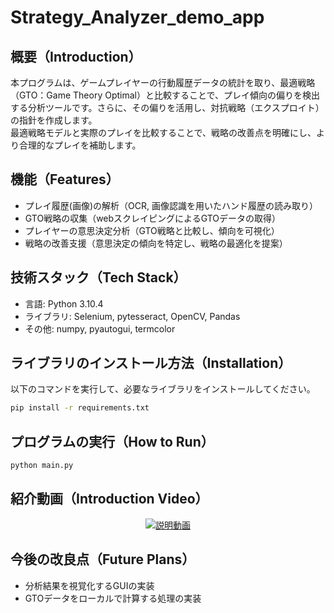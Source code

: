 # Strategy_Analyzer_demo_app
## 概要（Introduction）
本プログラムは、ゲームプレイヤーの行動履歴データの統計を取り、最適戦略（GTO：Game Theory Optimal）と比較することで、プレイ傾向の偏りを検出する分析ツールです。さらに、その偏りを活用し、対抗戦略（エクスプロイト）の指針を作成します。  
最適戦略モデルと実際のプレイを比較することで、戦略の改善点を明確にし、より合理的なプレイを補助します。

## 機能（Features）
- プレイ履歴(画像)の解析（OCR, 画像認識を用いたハンド履歴の読み取り）
- GTO戦略の収集（webスクレイピングによるGTOデータの取得）
- プレイヤーの意思決定分析（GTO戦略と比較し、傾向を可視化）
- 戦略の改善支援（意思決定の傾向を特定し、戦略の最適化を提案）

## 技術スタック（Tech Stack）
- 言語: Python 3.10.4
- ライブラリ: Selenium, pytesseract, OpenCV, Pandas
- その他: numpy, pyautogui, termcolor

## ライブラリのインストール方法（Installation）
以下のコマンドを実行して、必要なライブラリをインストールしてください。
```bash
pip install -r requirements.txt
```

## プログラムの実行（How to Run）
```bash
python main.py
```

## 紹介動画（Introduction Video）

<p align="center">
  <a href="https://www.youtube.com/watch?v=HYnHYDGULV8&ab_channel=matsuoatsushi" target="_blank" rel="noopener noreferrer">
    <img src="https://github.com/user-attachments/assets/b3a58cae-cbff-4eab-b943-010ac0629ce7" alt="説明動画">
  </a>
</p>

## 今後の改良点（Future Plans）
- 分析結果を視覚化するGUIの実装
- GTOデータをローカルで計算する処理の実装
